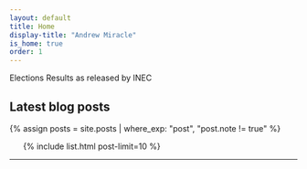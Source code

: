 ```yaml
---
layout: default
title: Home
display-title: "Andrew Miracle"
is_home: true
order: 1
---
```


Elections Results as released by INEC


<h2 class="f5 normal mt4 gray pb1 bb b--light-gray c-sans-serif">Latest blog posts</h2>

{% assign posts = site.posts | where_exp: "post", "post.note != true" %}

<ul class="list ma0 pa0 c-linky-visited">

{% include list.html post-limit=10 %}

</ul>

<hr class="pb4">
